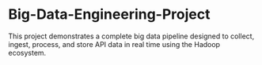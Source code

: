 # Big-Data-Engineering-Project
This project demonstrates a complete big data pipeline designed to collect, ingest, process, and store API data in real time using the Hadoop ecosystem.

